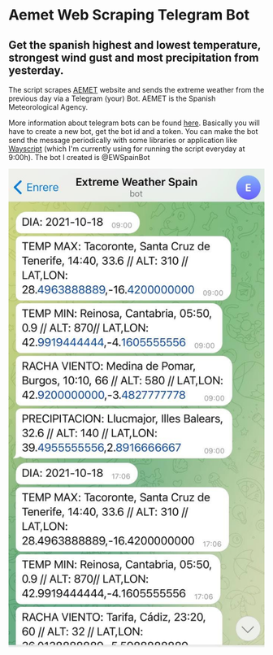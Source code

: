 # Aemet Web Scraping Telegram Bot
## Get the spanish highest and lowest temperature, strongest wind gust and most precipitation from yesterday.

The script scrapes [AEMET](http://www.aemet.es/es/eltiempo/observacion/ultimosdatos?k=esp&datos=img&w=2) website and sends the extreme weather from the previous day via a Telegram (your) Bot. AEMET is the Spanish Meteorological Agency. 

More information about telegram bots can be found [here](https://core.telegram.org/bots). Basically you will have to create a new bot, get the bot id and a token. You can make the bot send the message periodically with some libraries or application like [Wayscript](https://wayscript.com/) (which I'm currently using for running the script everyday at 9:00h).
The bot I created is @EWSpainBot

![Bot screenshot](images/bot_screenshot.jpg)

